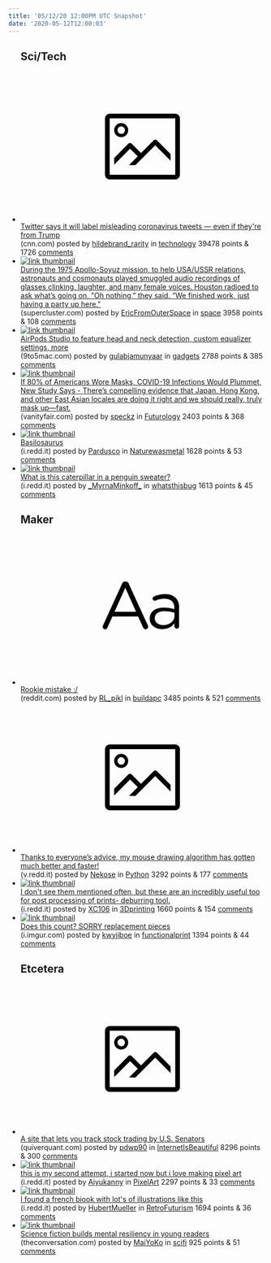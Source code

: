 ```yaml
---
title: '05/12/20 12:00PM UTC Snapshot'
date: '2020-05-12T12:00:03'
---
```

<ul>
<h2>Sci/Tech</h2>

<li><a href='https://www.cnn.com/2020/05/11/tech/twitter-coronavirus-misinformation/index.html'><svg version='1.1' viewBox='-34 -14 104 64' preserveAspectRatio='xMidYMid meet' xmlns='http://www.w3.org/2000/svg' xmlns:xlink='http://www.w3.org/1999/xlink'>
    <title>link thumbnail</title>
    <path d='M32,4H4A2,2,0,0,0,2,6V30a2,2,0,0,0,2,2H32a2,2,0,0,0,2-2V6A2,2,0,0,0,32,4ZM4,30V6H32V30Z'></path>
    <path d='M8.92,14a3,3,0,1,0-3-3A3,3,0,0,0,8.92,14Zm0-4.6A1.6,1.6,0,1,1,7.33,11,1.6,1.6,0,0,1,8.92,9.41Z'></path>
    <path d='M22.78,15.37l-5.4,5.4-4-4a1,1,0,0,0-1.41,0L5.92,22.9v2.83l6.79-6.79L16,22.18l-3.75,3.75H15l8.45-8.45L30,24V21.18l-5.81-5.81A1,1,0,0,0,22.78,15.37Z'></path>
    </svg></a><div><div class='linkTitle'><a href='https://www.cnn.com/2020/05/11/tech/twitter-coronavirus-misinformation/index.html'>Twitter says it will label misleading coronavirus tweets — even if they're from Trump</a></div>(cnn.com) posted by <a href='https://www.reddit.com/user/hildebrand_rarity'>hildebrand_rarity</a> in <a href='https://www.reddit.com/r/technology'>technology</a> 39478 points & 1726 <a href='https://www.reddit.com/r/technology/comments/ghxhs9/twitter_says_it_will_label_misleading_coronavirus/'>comments</a></div></li>

<li><a href='https://www.supercluster.com/editorial/the-handshake-in-space'><img src='https://b.thumbs.redditmedia.com/DyikD8yUiUwpaiNdmbUdP8IZSsCL2t7Y6e8JKzez7jI.jpg' alt='link thumbnail'></a><div><div class='linkTitle'><a href='https://www.supercluster.com/editorial/the-handshake-in-space'>During the 1975 Apollo-Soyuz mission, to help USA/USSR relations, astronauts and cosmonauts played smuggled audio recordings of glasses clinking, laughter, and many female voices. Houston radioed to ask what’s going on. "Oh nothing,” they said. “We finished work, just having a party up here."</a></div>(supercluster.com) posted by <a href='https://www.reddit.com/user/EricFromOuterSpace'>EricFromOuterSpace</a> in <a href='https://www.reddit.com/r/space'>space</a> 3958 points & 108 <a href='https://www.reddit.com/r/space/comments/ghot3t/during_the_1975_apollosoyuz_mission_to_help/'>comments</a></div></li>

<li><a href='https://9to5mac.com/2020/05/11/airpods-studio-features-exclusive/'><img src='https://a.thumbs.redditmedia.com/N41xxTcTldXUdyDAX_mEKfJiKpEYq8RYkm6DU0pPSn0.jpg' alt='link thumbnail'></a><div><div class='linkTitle'><a href='https://9to5mac.com/2020/05/11/airpods-studio-features-exclusive/'>AirPods Studio to feature head and neck detection, custom equalizer settings, more</a></div>(9to5mac.com) posted by <a href='https://www.reddit.com/user/gulabjamunyaar'>gulabjamunyaar</a> in <a href='https://www.reddit.com/r/gadgets'>gadgets</a> 2788 points & 385 <a href='https://www.reddit.com/r/gadgets/comments/ghwqqn/airpods_studio_to_feature_head_and_neck_detection/'>comments</a></div></li>

<li><a href='https://www.vanityfair.com/news/2020/05/masks-covid-19-infections-would-plummet-new-study-says'><img src='https://b.thumbs.redditmedia.com/jJ-UhUdsyg8lkf-lqJ2wkPkRtZAgbUwSZGqIZvJLhqI.jpg' alt='link thumbnail'></a><div><div class='linkTitle'><a href='https://www.vanityfair.com/news/2020/05/masks-covid-19-infections-would-plummet-new-study-says'>If 80% of Americans Wore Masks, COVID-19 Infections Would Plummet, New Study Says - There’s compelling evidence that Japan, Hong Kong, and other East Asian locales are doing it right and we should really, truly mask up—fast.</a></div>(vanityfair.com) posted by <a href='https://www.reddit.com/user/speckz'>speckz</a> in <a href='https://www.reddit.com/r/Futurology'>Futurology</a> 2403 points & 368 <a href='https://www.reddit.com/r/Futurology/comments/ghmm3u/if_80_of_americans_wore_masks_covid19_infections/'>comments</a></div></li>

<li><a href='https://i.redd.it/hgkwl3nql4y41.jpg'><img src='https://b.thumbs.redditmedia.com/tffFbkdMYpFEw-NG5McI715BIQ2B4AglBKmpzmnUPgU.jpg' alt='link thumbnail'></a><div><div class='linkTitle'><a href='https://i.redd.it/hgkwl3nql4y41.jpg'>Basilosaurus</a></div>(i.redd.it) posted by <a href='https://www.reddit.com/user/Pardusco'>Pardusco</a> in <a href='https://www.reddit.com/r/Naturewasmetal'>Naturewasmetal</a> 1628 points & 53 <a href='https://www.reddit.com/r/Naturewasmetal/comments/ghm974/basilosaurus/'>comments</a></div></li>

<li><a href='https://i.redd.it/bm0bkfu9e8y41.jpg'><img src='https://b.thumbs.redditmedia.com/4-fichkAcE0ETjYcsT7G_DGhiqvQQodyqKziLbI11lc.jpg' alt='link thumbnail'></a><div><div class='linkTitle'><a href='https://i.redd.it/bm0bkfu9e8y41.jpg'>What is this caterpillar in a penguin sweater?</a></div>(i.redd.it) posted by <a href='https://www.reddit.com/user/_MyrnaMinkoff_'>_MyrnaMinkoff_</a> in <a href='https://www.reddit.com/r/whatsthisbug'>whatsthisbug</a> 1613 points & 45 <a href='https://www.reddit.com/r/whatsthisbug/comments/gi0i8j/what_is_this_caterpillar_in_a_penguin_sweater/'>comments</a></div></li>

<h2>Maker</h2>

<li><a href='https://www.reddit.com/r/buildapc/comments/ghu22m/rookie_mistake/'><svg version='1.1' viewBox='-34 -12 104 64' preserveAspectRatio='xMidYMid slice' xmlns='http://www.w3.org/2000/svg' xmlns:xlink='http://www.w3.org/1999/xlink'>
    <title>text link thumbnail</title>
    <path d='M12.19,8.84a1.45,1.45,0,0,0-1.4-1h-.12a1.46,1.46,0,0,0-1.42,1L1.14,26.56a1.29,1.29,0,0,0-.14.59,1,1,0,0,0,1,1,1.12,1.12,0,0,0,1.08-.77l2.08-4.65h11l2.08,4.59a1.24,1.24,0,0,0,1.12.83,1.08,1.08,0,0,0,1.08-1.08,1.64,1.64,0,0,0-.14-.57ZM6.08,20.71l4.59-10.22,4.6,10.22Z'>
    </path>
    <path d='M32.24,14.78A6.35,6.35,0,0,0,27.6,13.2a11.36,11.36,0,0,0-4.7,1,1,1,0,0,0-.58.89,1,1,0,0,0,.94.92,1.23,1.23,0,0,0,.39-.08,8.87,8.87,0,0,1,3.72-.81c2.7,0,4.28,1.33,4.28,3.92v.5a15.29,15.29,0,0,0-4.42-.61c-3.64,0-6.14,1.61-6.14,4.64v.05c0,2.95,2.7,4.48,5.37,4.48a6.29,6.29,0,0,0,5.19-2.48V26.9a1,1,0,0,0,1,1,1,1,0,0,0,1-1.06V19A5.71,5.71,0,0,0,32.24,14.78Zm-.56,7.7c0,2.28-2.17,3.89-4.81,3.89-1.94,0-3.61-1.06-3.61-2.86v-.06c0-1.8,1.5-3,4.2-3a15.2,15.2,0,0,1,4.22.61Z'>
    </path>
    </svg></a><div><div class='linkTitle'><a href='https://www.reddit.com/r/buildapc/comments/ghu22m/rookie_mistake/'>Rookie mistake :/</a></div>(reddit.com) posted by <a href='https://www.reddit.com/user/RL_pikl'>RL_pikl</a> in <a href='https://www.reddit.com/r/buildapc'>buildapc</a> 3485 points & 521 <a href='https://www.reddit.com/r/buildapc/comments/ghu22m/rookie_mistake/'>comments</a></div></li>

<li><a href='https://v.redd.it/sktc30zom7y41'><svg version='1.1' viewBox='-34 -14 104 64' preserveAspectRatio='xMidYMid meet' xmlns='http://www.w3.org/2000/svg' xmlns:xlink='http://www.w3.org/1999/xlink'>
    <title>link thumbnail</title>
    <path d='M32,4H4A2,2,0,0,0,2,6V30a2,2,0,0,0,2,2H32a2,2,0,0,0,2-2V6A2,2,0,0,0,32,4ZM4,30V6H32V30Z'></path>
    <path d='M8.92,14a3,3,0,1,0-3-3A3,3,0,0,0,8.92,14Zm0-4.6A1.6,1.6,0,1,1,7.33,11,1.6,1.6,0,0,1,8.92,9.41Z'></path>
    <path d='M22.78,15.37l-5.4,5.4-4-4a1,1,0,0,0-1.41,0L5.92,22.9v2.83l6.79-6.79L16,22.18l-3.75,3.75H15l8.45-8.45L30,24V21.18l-5.81-5.81A1,1,0,0,0,22.78,15.37Z'></path>
    </svg></a><div><div class='linkTitle'><a href='https://v.redd.it/sktc30zom7y41'>Thanks to everyone’s advice, my mouse drawing algorithm has gotten much better and faster!</a></div>(v.redd.it) posted by <a href='https://www.reddit.com/user/Nekose'>Nekose</a> in <a href='https://www.reddit.com/r/Python'>Python</a> 3292 points & 177 <a href='https://www.reddit.com/r/Python/comments/ghxqod/thanks_to_everyones_advice_my_mouse_drawing/'>comments</a></div></li>

<li><a href='https://i.redd.it/7x86cet2g8y41.jpg'><img src='https://b.thumbs.redditmedia.com/OGNFT-3h7iYpnEuef7Eb2nBAeL5TxAQmlHS4deIBUVQ.jpg' alt='link thumbnail'></a><div><div class='linkTitle'><a href='https://i.redd.it/7x86cet2g8y41.jpg'>I don't see them mentioned often, but these are an incredibly useful too for post processing of prints- deburring tool.</a></div>(i.redd.it) posted by <a href='https://www.reddit.com/user/XC106'>XC106</a> in <a href='https://www.reddit.com/r/3Dprinting'>3Dprinting</a> 1660 points & 154 <a href='https://www.reddit.com/r/3Dprinting/comments/gi0ojl/i_dont_see_them_mentioned_often_but_these_are_an/'>comments</a></div></li>

<li><a href='https://i.imgur.com/hrPL0x1.jpg'><img src='https://b.thumbs.redditmedia.com/j6fArKS0v5b6tq_Jv8VXl7rqlc36Ydz1TfgNEKemtkQ.jpg' alt='link thumbnail'></a><div><div class='linkTitle'><a href='https://i.imgur.com/hrPL0x1.jpg'>Does this count? SORRY replacement pieces</a></div>(i.imgur.com) posted by <a href='https://www.reddit.com/user/kwyjiboe'>kwyjiboe</a> in <a href='https://www.reddit.com/r/functionalprint'>functionalprint</a> 1394 points & 44 <a href='https://www.reddit.com/r/functionalprint/comments/ghznhv/does_this_count_sorry_replacement_pieces/'>comments</a></div></li>

<h2>Etcetera</h2>

<li><a href='http://quiverquant.com/sources/senatetrading'><svg version='1.1' viewBox='-34 -14 104 64' preserveAspectRatio='xMidYMid meet' xmlns='http://www.w3.org/2000/svg' xmlns:xlink='http://www.w3.org/1999/xlink'>
    <title>link thumbnail</title>
    <path d='M32,4H4A2,2,0,0,0,2,6V30a2,2,0,0,0,2,2H32a2,2,0,0,0,2-2V6A2,2,0,0,0,32,4ZM4,30V6H32V30Z'></path>
    <path d='M8.92,14a3,3,0,1,0-3-3A3,3,0,0,0,8.92,14Zm0-4.6A1.6,1.6,0,1,1,7.33,11,1.6,1.6,0,0,1,8.92,9.41Z'></path>
    <path d='M22.78,15.37l-5.4,5.4-4-4a1,1,0,0,0-1.41,0L5.92,22.9v2.83l6.79-6.79L16,22.18l-3.75,3.75H15l8.45-8.45L30,24V21.18l-5.81-5.81A1,1,0,0,0,22.78,15.37Z'></path>
    </svg></a><div><div class='linkTitle'><a href='http://quiverquant.com/sources/senatetrading'>A site that lets you track stock trading by U.S. Senators</a></div>(quiverquant.com) posted by <a href='https://www.reddit.com/user/pdwp90'>pdwp90</a> in <a href='https://www.reddit.com/r/InternetIsBeautiful'>InternetIsBeautiful</a> 8296 points & 300 <a href='https://www.reddit.com/r/InternetIsBeautiful/comments/ghv7m7/a_site_that_lets_you_track_stock_trading_by_us/'>comments</a></div></li>

<li><a href='https://i.redd.it/gghry2j2i6y41.png'><img src='https://a.thumbs.redditmedia.com/6jQLaRLOU-4cRx2HYrcW-VdKBr4J7NJsxCZkOa4aav8.jpg' alt='link thumbnail'></a><div><div class='linkTitle'><a href='https://i.redd.it/gghry2j2i6y41.png'>this is my second attempt, i started now but i love making pixel art</a></div>(i.redd.it) posted by <a href='https://www.reddit.com/user/Aiyukanny'>Aiyukanny</a> in <a href='https://www.reddit.com/r/PixelArt'>PixelArt</a> 2297 points & 33 <a href='https://www.reddit.com/r/PixelArt/comments/ght9gy/this_is_my_second_attempt_i_started_now_but_i/'>comments</a></div></li>

<li><a href='https://i.redd.it/92kgsde9z8y41.jpg'><img src='https://b.thumbs.redditmedia.com/SSQhFN8EbJlc7VuFMb02NewtE5PpTu3yUK8D1wbgr2Q.jpg' alt='link thumbnail'></a><div><div class='linkTitle'><a href='https://i.redd.it/92kgsde9z8y41.jpg'>I found a french biook with lot's of illustrations like this</a></div>(i.redd.it) posted by <a href='https://www.reddit.com/user/HubertMueller'>HubertMueller</a> in <a href='https://www.reddit.com/r/RetroFuturism'>RetroFuturism</a> 1694 points & 36 <a href='https://www.reddit.com/r/RetroFuturism/comments/gi2hac/i_found_a_french_biook_with_lots_of_illustrations/'>comments</a></div></li>

<li><a href='https://theconversation.com/science-fiction-builds-mental-resiliency-in-young-readers-135513'><img src='https://a.thumbs.redditmedia.com/DTQMn3qMFMxMuTN5XFn3AsjFWtM9cIGzMqJcSIk6Qc4.jpg' alt='link thumbnail'></a><div><div class='linkTitle'><a href='https://theconversation.com/science-fiction-builds-mental-resiliency-in-young-readers-135513'>Science fiction builds mental resiliency in young readers</a></div>(theconversation.com) posted by <a href='https://www.reddit.com/user/MaiYoKo'>MaiYoKo</a> in <a href='https://www.reddit.com/r/scifi'>scifi</a> 925 points & 51 <a href='https://www.reddit.com/r/scifi/comments/ghsay2/science_fiction_builds_mental_resiliency_in_young/'>comments</a></div></li>

</ul>

